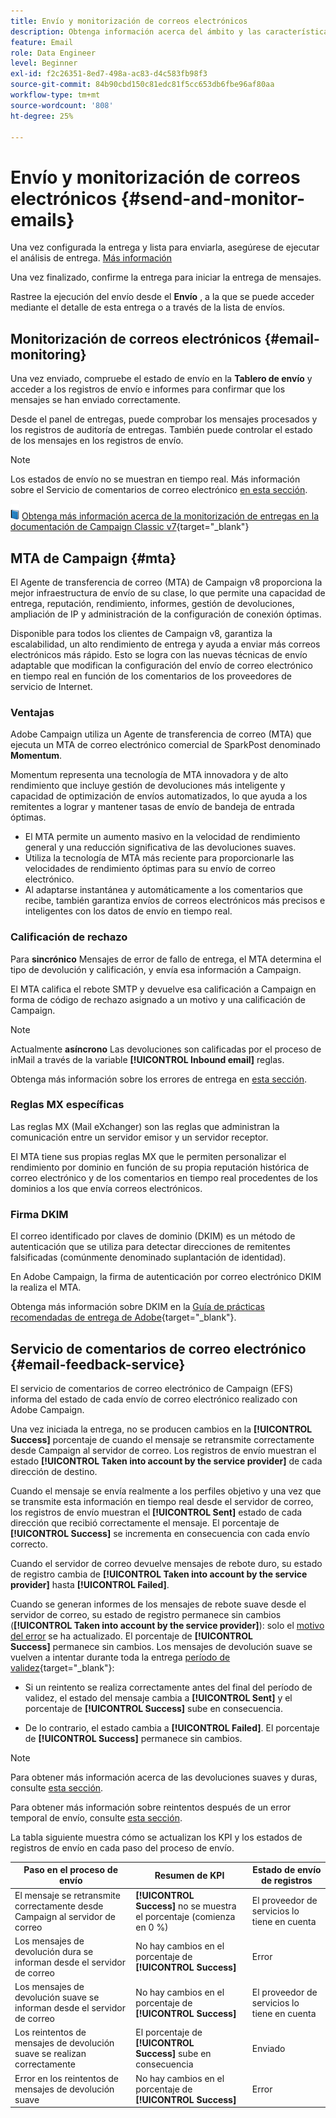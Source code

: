 ```yaml
---
title: Envío y monitorización de correos electrónicos
description: Obtenga información acerca del ámbito y las características específicas del envío de correos electrónicos con Adobe Campaign
feature: Email
role: Data Engineer
level: Beginner
exl-id: f2c26351-8ed7-498a-ac83-d4c583fb98f3
source-git-commit: 84b90cbd150c81edc81f5cc653db6fbe96af80aa
workflow-type: tm+mt
source-wordcount: '808'
ht-degree: 25%

---
```



# Envío y monitorización de correos electrónicos  {#send-and-monitor-emails}

Una vez configurada la entrega y lista para enviarla, asegúrese de ejecutar el análisis de entrega. [Más información](delivery-analysis.md)

Una vez finalizado, confirme la entrega para iniciar la entrega de mensajes.

Rastree la ejecución del envío desde el **Envío** , a la que se puede acceder mediante el detalle de esta entrega o a través de la lista de envíos.

## Monitorización de correos electrónicos {#email-monitoring}

Una vez enviado, compruebe el estado de envío en la **Tablero de envío** y acceder a los registros de envío e informes para confirmar que los mensajes se han enviado correctamente.

Desde el panel de entregas, puede comprobar los mensajes procesados y los registros de auditoría de entregas. También puede controlar el estado de los mensajes en los registros de envío.

>[!NOTE]
>
>Los estados de envío no se muestran en tiempo real. Más información sobre el Servicio de comentarios de correo electrónico [en esta sección](#email-feedback-service).


![](../assets/do-not-localize/book.png) [Obtenga más información acerca de la monitorización de entregas en la documentación de Campaign Classic v7](https://experienceleague.adobe.com/docs/campaign-classic/using/sending-messages/key-steps-when-creating-a-delivery/delivery-bestpractices/track-and-monitor.html){target="_blank"}

## MTA de Campaign {#mta}

El Agente de transferencia de correo (MTA) de Campaign v8 proporciona la mejor infraestructura de envío de su clase, lo que permite una capacidad de entrega, reputación, rendimiento, informes, gestión de devoluciones, ampliación de IP y administración de la configuración de conexión óptimas.

Disponible para todos los clientes de Campaign v8, garantiza la escalabilidad, un alto rendimiento de entrega y ayuda a enviar más correos electrónicos más rápido. Esto se logra con las nuevas técnicas de envío adaptable que modifican la configuración del envío de correo electrónico en tiempo real en función de los comentarios de los proveedores de servicio de Internet.

### Ventajas

Adobe Campaign utiliza un Agente de transferencia de correo (MTA) que ejecuta un MTA de correo electrónico comercial de SparkPost denominado **Momentum**.

Momentum representa una tecnología de MTA innovadora y de alto rendimiento que incluye gestión de devoluciones más inteligente y capacidad de optimización de envíos automatizados, lo que ayuda a los remitentes a lograr y mantener tasas de envío de bandeja de entrada óptimas.

* El MTA permite un aumento masivo en la velocidad de rendimiento general y una reducción significativa de las devoluciones suaves.
* Utiliza la tecnología de MTA más reciente para proporcionarle las velocidades de rendimiento óptimas para su envío de correo electrónico.
* Al adaptarse instantánea y automáticamente a los comentarios que recibe, también garantiza envíos de correos electrónicos más precisos e inteligentes con los datos de envío en tiempo real.

### Calificación de rechazo

Para **sincrónico** Mensajes de error de fallo de entrega, el MTA determina el tipo de devolución y calificación, y envía esa información a Campaign.

El MTA califica el rebote SMTP y devuelve esa calificación a Campaign en forma de código de rechazo asignado a un motivo y una calificación de Campaign.

>[!NOTE]
>
>Actualmente **asíncrono** Las devoluciones son calificadas por el proceso de inMail a través de la variable **[!UICONTROL Inbound email]** reglas.

Obtenga más información sobre los errores de entrega en [esta sección](delivery-failures.md).


### Reglas MX específicas

Las reglas MX (Mail eXchanger) son las reglas que administran la comunicación entre un servidor emisor y un servidor receptor.

El MTA tiene sus propias reglas MX que le permiten personalizar el rendimiento por dominio en función de su propia reputación histórica de correo electrónico y de los comentarios en tiempo real procedentes de los dominios a los que envía correos electrónicos.

### Firma DKIM

El correo identificado por claves de dominio (DKIM) es un método de autenticación que se utiliza para detectar direcciones de remitentes falsificadas (comúnmente denominado suplantación de identidad).

En Adobe Campaign, la firma de autenticación por correo electrónico DKIM la realiza el MTA.

Obtenga más información sobre DKIM en la [Guía de prácticas recomendadas de entrega de Adobe](https://experienceleague.adobe.com/docs/deliverability-learn/deliverability-best-practice-guide/transition-process/infrastructure.html?lang=es#authentication){target="_blank"}.

## Servicio de comentarios de correo electrónico {#email-feedback-service}

El servicio de comentarios de correo electrónico de Campaign (EFS) informa del estado de cada envío de correo electrónico realizado con Adobe Campaign.

Una vez iniciada la entrega, no se producen cambios en la **[!UICONTROL Success]** porcentaje de cuando el mensaje se retransmite correctamente desde Campaign al servidor de correo. Los registros de envío muestran el estado **[!UICONTROL Taken into account by the service provider]** de cada dirección de destino.

Cuando el mensaje se envía realmente a los perfiles objetivo y una vez que se transmite esta información en tiempo real desde el servidor de correo, los registros de envío muestran el **[!UICONTROL Sent]** estado de cada dirección que recibió correctamente el mensaje. El porcentaje de **[!UICONTROL Success]** se incrementa en consecuencia con cada envío correcto.

Cuando el servidor de correo devuelve mensajes de rebote duro, su estado de registro cambia de **[!UICONTROL Taken into account by the service provider]** hasta **[!UICONTROL Failed]**<!-- and the **[!UICONTROL Bounces + errors]** percentage is increased accordingly-->.

Cuando se generan informes de los mensajes de rebote suave desde el servidor de correo, su estado de registro permanece sin cambios (**[!UICONTROL Taken into account by the service provider]**): solo el [motivo del error](delivery-failures.md#delivery-failure-reasons) se ha actualizado<!-- and the **[!UICONTROL Bounces + errors]** percentage is increased accordingly-->. El porcentaje de **[!UICONTROL Success]** permanece sin cambios. Los mensajes de devolución suave se vuelven a intentar durante toda la entrega [período de validez](https://experienceleague.adobe.com/docs/campaign-classic/using/sending-messages/key-steps-when-creating-a-delivery/steps-sending-the-delivery.html#defining-validity-period){target="_blank"}:

* Si un reintento se realiza correctamente antes del final del período de validez, el estado del mensaje cambia a **[!UICONTROL Sent]** y el porcentaje de **[!UICONTROL Success]** sube en consecuencia.

* De lo contrario, el estado cambia a **[!UICONTROL Failed]**. El porcentaje de **[!UICONTROL Success]** <!--and **[!UICONTROL Bounces + errors]** -->permanece sin cambios.

>[!NOTE]
>
>Para obtener más información acerca de las devoluciones suaves y duras, consulte [esta sección](delivery-failures.md#delivery-failure-reasons).
>
>Para obtener más información sobre reintentos después de un error temporal de envío, consulte [esta sección](delivery-failures.md#retries).

La tabla siguiente muestra cómo se actualizan los KPI y los estados de registros de envío en cada paso del proceso de envío.

| Paso en el proceso de envío | Resumen de KPI | Estado de envío de registros |
|--- |--- |--- |
| El mensaje se retransmite correctamente desde Campaign al servidor de correo | **[!UICONTROL Success]** no se muestra el porcentaje (comienza en 0 %) | El proveedor de servicios lo tiene en cuenta |
| Los mensajes de devolución dura se informan desde el servidor de correo | No hay cambios en el porcentaje de **[!UICONTROL Success]** | Error |
| Los mensajes de devolución suave se informan desde el servidor de correo | No hay cambios en el porcentaje de **[!UICONTROL Success]** | El proveedor de servicios lo tiene en cuenta |
| Los reintentos de mensajes de devolución suave se realizan correctamente | El porcentaje de **[!UICONTROL Success]** sube en consecuencia | Enviado |
| Error en los reintentos de mensajes de devolución suave | No hay cambios en el porcentaje de **[!UICONTROL Success]** | Error |
